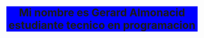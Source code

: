 # <p align="center" style="background-color:blue;">Mi nombre es Gerard Almonacid estudiante tecnico en programacion</p>


